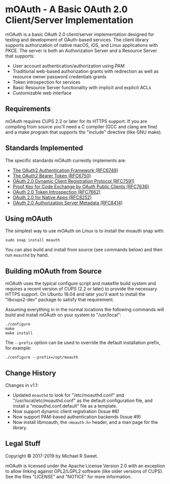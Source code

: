 mOAuth - A Basic OAuth 2.0 Client/Server Implementation
=======================================================

mOAuth is a basic OAuth 2.0 client/server implementation designed for testing
and development of OAuth-based services.  The client library supports
authorization of native macOS, iOS, and Linux applications with PKCE.  The
server is both an Authorization Server and a Resource Server that supports:

- User account authentication/authorization using PAM
- Traditional web-based authorization grants with redirection as well as
  resource owner password credentials grants
- Token introspection for services
- Basic Resource Server functionality with implicit and explicit ACLs
- Customizable web interface


Requirements
------------

mOAuth requires CUPS 2.2 or later for its HTTPS support.  If you are compiling
from source you'll need a C compiler (GCC and clang are fine) and a make
program that supports the "include" directive (like GNU make).


Standards Implemented
---------------------

The specific standards mOAuth currently implements are:

- [The OAuth2 Authentication Framework (RFC6749)](https://tools.ietf.org/html/rfc6749)
- [The OAuth2 Bearer Token (RFC6750)](https://tools.ietf.org/html/rfc6750)
- [OAuth 2.0 Dynamic Client Registration Protocol (RFC7591)](https://tools.ietf.org/html/rfc7591)
- [Proof Key for Code Exchange by OAuth Public Clients (RFC7636)](https://tools.ietf.org/html/rfc7636)
- [OAuth 2.0 Token Introspection (RFC7662)](https://tools.ietf.org/html/rfc7662)
- [OAuth 2.0 for Native Apps (RFC8252)](https://tools.ietf.org/html/rfc8252)
- [OAuth 2.0 Authorization Server Metadata (RFC8414)](https://tools.ietf.org/html/rfc8414)


Using mOAuth
------------

The simplest way to use mOAuth on Linux is to install the moauth snap with:

    sudo snap install moauth

You can also build and install from source (see commands below) and then run
`moauthd` by hand.


Building mOAuth from Source
---------------------------

mOAuth uses the typical configure script and makefile build system and requires
a recent version of CUPS (2.2 or later) to provide the necessary HTTPS support.
On Ubuntu 18.04 and later you'll want to install the "libcups2-dev" package to
satisfy that requirement.

Assuming everything in in the normal locations the following commands will
build and install mOAuth on your system to "/usr/local":

    ./configure
    make
    make install

The `--prefix` option can be used to override the default installation prefix,
for example:

    ./configure --prefix=/opt/moauth


Change History
--------------

Changes in v1.1:

- Updated `moauthd` to look for "/etc/moauthd.conf" and
  "/usr/local/etc/moauthd.conf" as the default configuration file, and install
  a "moauthd.conf.default" file as a template.
- Now support dynamic client registration (Issue #8)
- Now support PAM-based authentication backends (Issue #9)
- Now install libmoauth, the `<moauth.h>` header, and a man page for the
  library.


Legal Stuff
-----------

Copyright © 2017-2019 by Michael R Sweet.

mOAuth is licensed under the Apache License Version 2.0 with an exception to
allow linking against GPL2/LGPL2 software (like older versions of CUPS).  See
the files "LICENSE" and "NOTICE" for more information.
